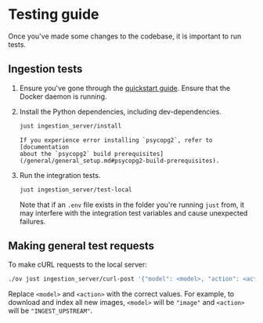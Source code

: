 # Testing guide

Once you've made some changes to the codebase, it is important to run tests.

## Ingestion tests

1. Ensure you've gone through the
   [quickstart guide](/ingestion_server/guides/quickstart.md). Ensure that the
   Docker daemon is running.

2. Install the Python dependencies, including dev-dependencies.

   ```bash
   just ingestion_server/install
   ```

   ```{caution}
   If you experience error installing `psycopg2`, refer to [documentation
   about the `psycopg2` build prerequisites](/general/general_setup.md#psycopg2-build-prerequisites).
   ```

3. Run the integration tests.

   ```bash
   just ingestion_server/test-local
   ```

   Note that if an `.env` file exists in the folder you're running `just` from,
   it may interfere with the integration test variables and cause unexpected
   failures.

## Making general test requests

To make cURL requests to the local server:

```bash
./ov just ingestion_server/curl-post '{"model": <model>, "action": <action>}'
```

Replace `<model>` and `<action>` with the correct values. For example, to
download and index all new images, `<model>` will be `"image"` and `<action>`
will be `"INGEST_UPSTREAM"`.
